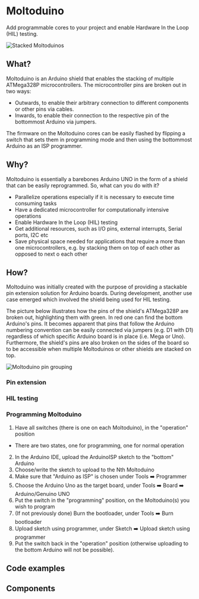# Moltoduino
Add programmable cores to your project and enable Hardware In the Loop (HIL) testing.

![Stacked Moltoduinos](https://i.imgur.com/IfSTcNG.jpg)

## What?
Moltoduino is an Arduino shield that enables the stacking of multiple ATMega328P microcontrollers. The microcontroller pins are broken out in two ways:
* Outwards, to enable their arbitrary connection to different components or other pins via cables.
* Inwards, to enable their connection to the respective pin of the bottommost Arduino via jumpers.

The firmware on the Moltoduino cores can be easily flashed by flipping a switch that sets them in programming mode and then using the bottommost Arduino as an ISP programmer.

## Why?
Moltoduino is essentially a barebones Arduino UNO in the form of a shield that can be easily reprogrammed. So, what can you do with it?

* Parallelize operations especially if it is necessary to execute time consuming tasks
* Have a dedicated microcontroller for computationally intensive operations
* Enable Hardware In the Loop (HIL) testing
* Get additional resources, such as I/O pins, external interrupts, Serial ports, I2C etc
* Save physical space needed for applications that require a more than one microcontrollers, e.g. by stacking them on top of each other as opposed to next o each other

## How?
Moltoduino was initially created with the purpose of providing a stackable pin extension solution for Arduino boards. During development, another use case emerged which involved the shield being used for HIL testing.

The picture below illustrates how the pins of the shield's ATMega328P are broken out, highlighting them with green. In red one can find the bottom Arduino's pins. It becomes apparent that pins that follow the Arduino numbering convention can be easily connected via jumpers (e.g. D1 with D1) regardless of which specific Arduino board is in place (i.e. Mega or Uno). Furthermore, the shield's pins are also broken on the sides of the board so to be accessible when multiple Moltoduinos or other shields are stacked on top.

![Moltoduino pin grouping](https://i.imgur.com/vwzHevR.jpg)
### Pin extension

### HIL testing

### Programming Moltoduino
1. Have all switches (there is one on each Moltoduino), in the "operation" position
* There are two states, one for programming, one for normal operation
2. In the Arduino IDE, upload the ArduinoISP sketch to the "bottom" Arduino
3. Choose/write the sketch to upload to the Nth Moltoduino
4. Make sure that "Arduino as ISP" is chosen under Tools :arrow_right: Programmer
5. Choose the Arduino Uno as the target board, under Tools :arrow_right: Board :arrow_right: Arduino/Genuino UNO
6. Put the switch in the "programming" position, on the Moltoduino(s) you wish to program
7. (If not previously done) Burn the bootloader, under Tools :arrow_right: Burn bootloader
8. Upload sketch using programmer, under Sketch :arrow_right: Upload sketch using programmer
9. Put the switch back in the "operation" position (otherwise uploading to the bottom Arduino will not be possible).

## Code examples

## Components
